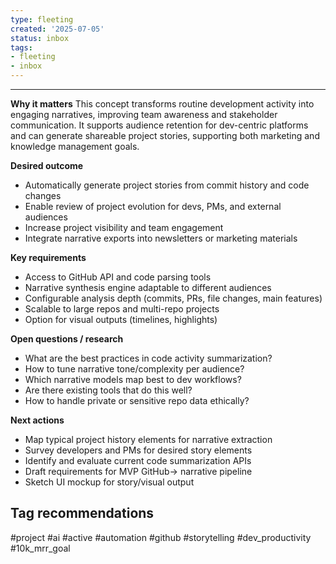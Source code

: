 ```yaml
---
type: fleeting
created: '2025-07-05'
status: inbox
tags:
- fleeting
- inbox
---
```





---

**Why it matters** This concept transforms routine development activity into engaging narratives, improving team awareness and stakeholder communication. It supports audience retention for dev-centric platforms and can generate shareable project stories, supporting both marketing and knowledge management goals.

**Desired outcome**
- Automatically generate project stories from commit history and code changes
- Enable review of project evolution for devs, PMs, and external audiences
- Increase project visibility and team engagement
- Integrate narrative exports into newsletters or marketing materials

**Key requirements**

- Access to GitHub API and code parsing tools
- Narrative synthesis engine adaptable to different audiences
- Configurable analysis depth (commits, PRs, file changes, main features)
- Scalable to large repos and multi-repo projects
- Option for visual outputs (timelines, highlights)

**Open questions / research**

- What are the best practices in code activity summarization?
- How to tune narrative tone/complexity per audience?
- Which narrative models map best to dev workflows?
- Are there existing tools that do this well?
- How to handle private or sensitive repo data ethically?

**Next actions**

- Map typical project history elements for narrative extraction
- Survey developers and PMs for desired story elements
- Identify and evaluate current code summarization APIs
- Draft requirements for MVP GitHub→ narrative pipeline
- Sketch UI mockup for story/visual output

## Tag recommendations

#project #ai #active #automation #github #storytelling #dev_productivity #10k_mrr_goal